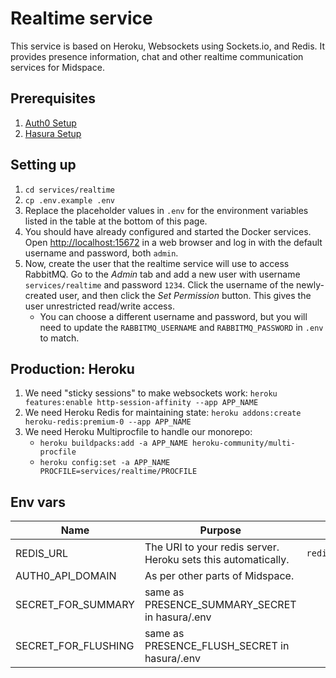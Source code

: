 # Realtime service

This service is based on Heroku, Websockets using Sockets.io, and Redis. It provides presence information, chat and other realtime communication services for Midspace.

## Prerequisites

1. [Auth0 Setup](../../docs/auth-setup.md)
1. [Hasura Setup](../../hasura/README.md)

## Setting up

1. `cd services/realtime`
1. `cp .env.example .env`
1. Replace the placeholder values in `.env` for the environment variables listed in the table at the bottom of this page.
1. You should have already configured and started the Docker services. Open [http://localhost:15672](http://localhost:15672) in a web browser and log in with the default username and password, both `admin`.
1. Now, create the user that the realtime service will use to access RabbitMQ. Go to the _Admin_ tab and add a new user with username `services/realtime` and password `1234`. Click the username of the newly-created user, and then click the _Set Permission_ button. This gives the user unrestricted read/write access.
   - You can choose a different username and password, but you will need to update the `RABBITMQ_USERNAME` and `RABBITMQ_PASSWORD` in `.env` to match.

## Production: Heroku

1. We need "sticky sessions" to make websockets work: `heroku features:enable http-session-affinity --app APP_NAME`
1. We need Heroku Redis for maintaining state: `heroku addons:create heroku-redis:premium-0 --app APP_NAME`
1. We need Heroku Multiprocfile to handle our monorepo:
   - `heroku buildpacks:add -a APP_NAME heroku-community/multi-procfile`
   - `heroku config:set -a APP_NAME PROCFILE=services/realtime/PROCFILE`

## Env vars

| Name                | Purpose                                                       | Example                  |
| ------------------- | ------------------------------------------------------------- | ------------------------ |
| REDIS_URL           | The URI to your redis server. Heroku sets this automatically. | `redis://localhost:6379` |
| AUTH0_API_DOMAIN    | As per other parts of Midspace.                               |                          |
| SECRET_FOR_SUMMARY  | same as PRESENCE_SUMMARY_SECRET in hasura/.env                |                          |
| SECRET_FOR_FLUSHING | same as PRESENCE_FLUSH_SECRET in hasura/.env                  |                          |
